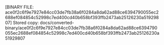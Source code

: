 [BINARY FILE: ace0f2c6f9e7927e84cc03de7fb38a6f0284a8da62ad88ce6394790055ec2688ef084854c52998c7ed400cd40b658bf393ffb2473ab25126230a51929807]
Stored copy: docs/converted-binary/ace0f2c6f9e7927e84cc03de7fb38a6f0284a8da62ad88ce6394790055ec2688ef084854c52998c7ed400cd40b658bf393ffb2473ab25126230a51929807
